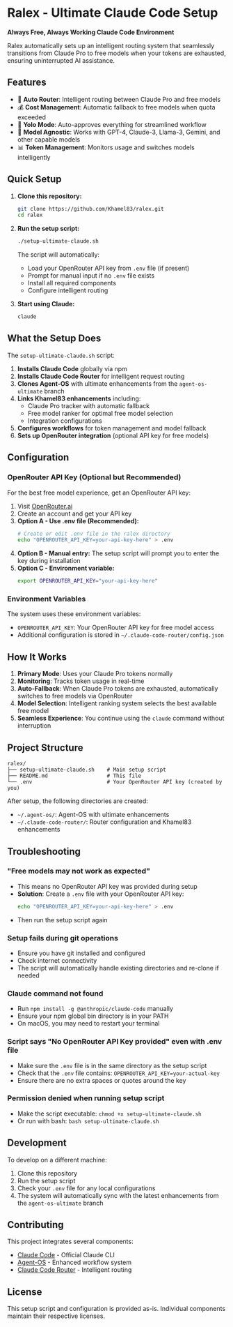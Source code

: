 # Ralex - Ultimate Claude Code Setup

**Always Free, Always Working Claude Code Environment**

Ralex automatically sets up an intelligent routing system that seamlessly transitions from Claude Pro to free models when your tokens are exhausted, ensuring uninterrupted AI assistance.

## Features

- 🔄 **Auto Router**: Intelligent routing between Claude Pro and free models
- 💰 **Cost Management**: Automatic fallback to free models when quota exceeded
- 🚀 **Yolo Mode**: Auto-approves everything for streamlined workflow
- 🔧 **Model Agnostic**: Works with GPT-4, Claude-3, Llama-3, Gemini, and other capable models
- 📊 **Token Management**: Monitors usage and switches models intelligently

## Quick Setup

1. **Clone this repository:**
   ```bash
   git clone https://github.com/Khamel83/ralex.git
   cd ralex
   ```

2. **Run the setup script:**
   ```bash
   ./setup-ultimate-claude.sh
   ```
   The script will automatically:
   - Load your OpenRouter API key from `.env` file (if present)
   - Prompt for manual input if no `.env` file exists
   - Install all required components
   - Configure intelligent routing

3. **Start using Claude:**
   ```bash
   claude
   ```

## What the Setup Does

The `setup-ultimate-claude.sh` script:

1. **Installs Claude Code** globally via npm
2. **Installs Claude Code Router** for intelligent request routing
3. **Clones Agent-OS** with ultimate enhancements from the `agent-os-ultimate` branch
4. **Links Khamel83 enhancements** including:
   - Claude Pro tracker with automatic fallback
   - Free model ranker for optimal free model selection
   - Integration configurations
5. **Configures workflows** for token management and model fallback
6. **Sets up OpenRouter integration** (optional API key for free models)

## Configuration

### OpenRouter API Key (Optional but Recommended)

For the best free model experience, get an OpenRouter API key:

1. Visit [OpenRouter.ai](https://openrouter.ai/)
2. Create an account and get your API key
3. **Option A - Use .env file (Recommended):**
   ```bash
   # Create or edit .env file in the ralex directory
   echo "OPENROUTER_API_KEY=your-api-key-here" > .env
   ```
4. **Option B - Manual entry:**
   The setup script will prompt you to enter the key during installation
5. **Option C - Environment variable:**
   ```bash
   export OPENROUTER_API_KEY="your-api-key-here"
   ```

### Environment Variables

The system uses these environment variables:
- `OPENROUTER_API_KEY`: Your OpenRouter API key for free model access
- Additional configuration is stored in `~/.claude-code-router/config.json`

## How It Works

1. **Primary Mode**: Uses your Claude Pro tokens normally
2. **Monitoring**: Tracks token usage in real-time
3. **Auto-Fallback**: When Claude Pro tokens are exhausted, automatically switches to free models via OpenRouter
4. **Model Selection**: Intelligent ranking system selects the best available free model
5. **Seamless Experience**: You continue using the `claude` command without interruption

## Project Structure

```
ralex/
├── setup-ultimate-claude.sh    # Main setup script
├── README.md                   # This file
└── .env                        # Your OpenRouter API key (created by you)
```

After setup, the following directories are created:
- `~/.agent-os/`: Agent-OS with ultimate enhancements
- `~/.claude-code-router/`: Router configuration and Khamel83 enhancements

## Troubleshooting

### "Free models may not work as expected"
- This means no OpenRouter API key was provided during setup
- **Solution**: Create a `.env` file with your OpenRouter API key:
  ```bash
  echo "OPENROUTER_API_KEY=your-api-key-here" > .env
  ```
- Then run the setup script again

### Setup fails during git operations
- Ensure you have git installed and configured
- Check internet connectivity
- The script will automatically handle existing directories and re-clone if needed

### Claude command not found
- Run `npm install -g @anthropic/claude-code` manually
- Ensure your npm global bin directory is in your PATH
- On macOS, you may need to restart your terminal

### Script says "No OpenRouter API Key provided" even with .env file
- Make sure the `.env` file is in the same directory as the setup script
- Check that the `.env` file contains: `OPENROUTER_API_KEY=your-actual-key`
- Ensure there are no extra spaces or quotes around the key

### Permission denied when running setup script
- Make the script executable: `chmod +x setup-ultimate-claude.sh`
- Or run with bash: `bash setup-ultimate-claude.sh`

## Development

To develop on a different machine:

1. Clone this repository
2. Run the setup script
3. Check your `.env` file for any local configurations
4. The system will automatically sync with the latest enhancements from the `agent-os-ultimate` branch

## Contributing

This project integrates several components:
- [Claude Code](https://github.com/anthropics/claude-code) - Official Claude CLI
- [Agent-OS](https://github.com/Khamel83/agent-os) - Enhanced workflow system
- [Claude Code Router](https://www.npmjs.com/package/@musistudio/claude-code-router) - Intelligent routing

## License

This setup script and configuration is provided as-is. Individual components maintain their respective licenses.